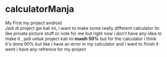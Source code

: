 # calculatorManja
My First my project android<br>
Jadi di project gw kali ini, i want to make some really different calculator its like private picture stuff or note 
for me but right now i don't have any idea to make it , jadi untuk project kali ini <b>masih 50%</b> but for the calculator i think it's done 90% but like i have an error in my calculator  and i want to finish it went i have any refrence for my project 
